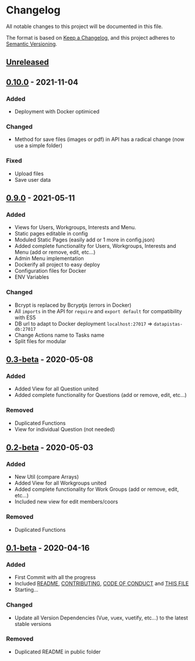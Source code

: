 # Changelog

All notable changes to this project will be documented in this file.

The format is based on [Keep a Changelog](https://keepachangelog.com/en/1.0.0/),
and this project adheres to [Semantic Versioning](https://semver.org/spec/v2.0.0.html).

## [Unreleased]

## [0.10.0] - 2021-11-04

### Added

- Deployment with Docker optimiced

### Changed

- Method for save files (images or pdf) in API has a radical change (now use a simple folder)

### Fixed

- Upload files
- Save user data

## [0.9.0] - 2021-05-11

### Added

- Views for Users, Workgroups, Interests and Menu.
- Static pages editable in config
- Moduled Static Pages (easily add or 1 more in config.json)
- Added complete functionality for Users, Workgroups, Interests and Menu (add or remove, edit, etc...)
- Admin Menu implementation
- Dockerify all project to easy deploy
- Configuration files for Docker
- ENV Variables

### Changed

- Bcrypt is replaced by Bcryptjs (errors in Docker)
- All `imports` in the API for `require` and `export default` for compatibility with ES5
- DB url to adapt to Docker deployment `localhost:27017` => `datapistas-db:27017`
- Change Actions name to Tasks name
- Split files for modular

## [0.3-beta] - 2020-05-08

### Added

- Added View for all Question united
- Added complete functionality for Questions (add or remove, edit, etc...)

### Removed

- Duplicated Functions
- View for individual Question (not needed)

## [0.2-beta] - 2020-05-03

### Added

- New Util (compare Arrays)
- Added View for all Workgroups united
- Added complete functionality for Work Groups (add or remove, edit, etc...)
- Included new view for edit members/coors

### Removed

- Duplicated Functions

## [0.1-beta] - 2020-04-16

### Added

- First Commit with all the progress
- Included [README](README.md), [CONTRIBUTING](CONTRIBUTING.md), [CODE OF CONDUCT](CODE_OF_CONDUCT.md) and [THIS FILE](CHANGELOG.md)
- Starting...

### Changed

- Update all Version Dependencies (Vue, vuex, vuetify, etc...) to the latest stable versions

### Removed

- Duplicated README in public folder

[unreleased]: https://github.com/juananmuxed/teamcoo/compare/v0.10.0...HEAD
[0.10.0]: https://github.com/juananmuxed/teamcoo/releases/tag/v0.10.0
[0.9.0]: https://github.com/juananmuxed/teamcoo/releases/tag/v0.9.0
[0.3-beta]: https://github.com/juananmuxed/teamcoo/releases/tag/v0.3-beta
[0.2-beta]: https://github.com/juananmuxed/teamcoo/releases/tag/v0.2-beta
[0.1-beta]: https://github.com/juananmuxed/teamcoo/releases/tag/v0.1-beta
